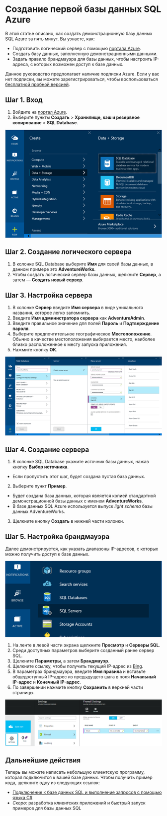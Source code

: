 <properties
	pageTitle="Начало работы с базой данных SQL"
	description="Создайте первую облачную базу данных за считанные минуты с помощью базы данных SQL Azure, системы управления реляционной базой данных (RDBMS) от Майкрософт в облаке, используя портал Azure и демонстрационные базы данных AdventureWorks."
	services="sql-database"
	documentationCenter=""
	authors="MightyPen"
	manager="jeffreyg"
	editor=""/>


<tags
	ms.service="sql-database"
	ms.workload="data-management"
	ms.tgt_pltfrm="na"
	ms.devlang="na"
	ms.topic="hero-article"
	ms.date="07/15/2015"
	ms.author="genemi"/>


# Создание первой базы данных SQL Azure


В этой статье описано, как создать демонстрационную базу данных SQL Azure за пять минут. Вы узнаете, как:


- Подготовить логический сервер с помощью [портала Azure](http://portal.azure.com/).
- Создать базу данных, заполненную демонстрационными данными.
- Задать правило брандмауэра для базы данных, чтобы настроить IP-адреса, с которых возможен доступ к базе данных.


Данное руководство предполагает наличие подписки Azure. Если у вас нет подписки, вы можете зарегистрироваться, чтобы воспользоваться [бесплатной пробной версией](http://azure.microsoft.com/pricing/free-trial/).


## Шаг 1. Вход


1. Войдите на [портал Azure](http://portal.azure.com/).
2. Выберите пункты **Создать** > **Хранилище, кэш и резервное копирование** > **SQL Database**.


![Новая база данных SQL][1]


## Шаг 2. Создание логического сервера



1. В колонке SQL Database выберите **Имя** для своей базы данных, в данном примере это **AdventureWorks**.
2. Чтобы создать логический сервер базы данных, щелкните **Сервер**, а затем — **Создать новый сервер**.


## Шаг 3. Настройка сервера


1. В колонке **Сервер** введите **Имя сервера** в виде уникального названия, которое легко запомнить.
2. Введите **Имя администратора сервера** как **AdventureAdmin**.
3. Введите правильное значение для полей **Пароль** и **Подтверждение пароля**.
4. Выберите предпочтительное географическое **Местоположение**. Обычно в качестве местоположения выбирается место, наиболее близко расположенное к месту запуска приложения.
5. Нажмите кнопку **ОК**.


![Создание сервера][2]


## Шаг 4. Создание сервера


1. В колонке SQL Database укажите источник базы данных, нажав кнопку **Выбор источника**.
 - Если пропустить этот шаг, будет создана пустая база данных.
2. Выберите пункт **Пример**.
 - Будет создана база данных, которая является копией стандартной демонстрационной базы данных с именем **AdventureWorks**.
 - В базе данных SQL Azure используется выпуск *light schema* базы данных AdventureWorks.
3. Щелкните кнопку **Создать** в нижней части колонки.


## Шаг 5. Настройка брандмауэра


Далее демонстрируется, как указать диапазоны IP-адресов, с которых можно получить доступ к базе данных.


![Обзор сервера][3]


1. На ленте в левой части экрана щелкните **Просмотр** и **Серверы SQL**.
2. Среди доступных параметров выберите созданный ранее сервер SQL.
3. Щелкните **Параметры**, а затем **Брандмауэр**.
4. Щелкните ссылку, чтобы получить текущий IP-адрес из [Bing](http://www.bing.com/search?q=my%20ip%20address).
5. В параметрах брандмауэра, введите **Имя правила** и вставьте общедоступный IP-адрес из предыдущего шага в поля **Начальный IP-адрес** и **Конечный IP-адрес**.
6. По завершении нажмите кнопку **Сохранить** в верхней части страницы.


![Брандмауэр][4]


## Дальнейшие действия


Теперь вы можете написать небольшую клиентскую программу, которая подключится к вашей базе данных. Чтобы получить пример кода, щелкните одну из следующих ссылок:


- [Подключение к базе данных SQL и выполнение запросов с помощью языка C#](sql-database-connect-query.md)
- *Скоро:* разработка клиентских приложений и быстрый запуск примеров для базы данных SQL


<!-- Media references. -->
[1]: ./media/sql-database-get-started/GettingStarted_NewDB.PNG
[2]: ./media/sql-database-get-started/GettingStarted_CreateServer.png
[3]: ./media/sql-database-get-started/GettingStarted_BrowseServer.png
[4]: ./media/sql-database-get-started/GettingStarted_FireWall.png
 

<!---HONumber=July15_HO3-->